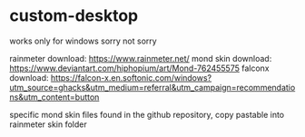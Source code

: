 # custom-desktop
works only for windows sorry not sorry

rainmeter download: https://www.rainmeter.net/
mond skin download: https://www.deviantart.com/hiphopium/art/Mond-762455575
falconx download: https://falcon-x.en.softonic.com/windows?utm_source=ghacks&utm_medium=referral&utm_campaign=recommendations&utm_content=button

specific mond skin files found in the github repository, copy pastable into rainmeter skin folder
